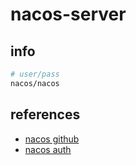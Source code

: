 # nacos-server

## info

```sh
# user/pass
nacos/nacos
```

## references

- [nacos github](https://github.com/nacos-group/nacos-docker/blob/master/example/init.d/application.properties)
- [nacos auth](https://nacos.io/zh-cn/docs/v2/guide/user/auth.html)
